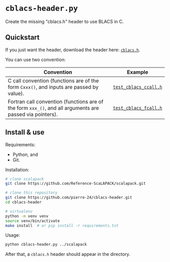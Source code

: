 # `cblacs-header.py`

Create the missing "cblacs.h" header to use BLACS in C.

## Quickstart

If you just want the header, download the header here: [`cblacs.h`](https://github.com/pierre-24/cblacs-header/releases/download/latest/cblacs.h).

You can use two convention:

| Convention                                                                                               | Example                                              |
|----------------------------------------------------------------------------------------------------------|------------------------------------------------------|
| C call convention (functions are of the form `Cxxx()`, and inputs are passed by value).                  | [`test_cblacs_ccall.h`](./tests/test_cblacs_ccall.c) |
| Fortran call convention (functions are of the form `xxx_()`, and all arguments are passed via pointers). | [`test_cblacs_fcall.h`](./tests/test_cblacs_fcall.c) |

## Install & use

Requirements:

+ Python, and
+ Git.

Installation:

```bash
# clone scalapack
git clone https://github.com/Reference-ScaLAPACK/scalapack.git

# clone this repository
git clone https://github.com/pierre-24/cblacs-header.git
cd cblacs-header

# virtualenv
python -m venv venv
source venv/bin/activate
make install  # or pip install -r requirements.txt
```

Usage:

```bash
python cblacs-header.py ../scalapack
```

After that, a `cblacs.h` header should appear in the directory.